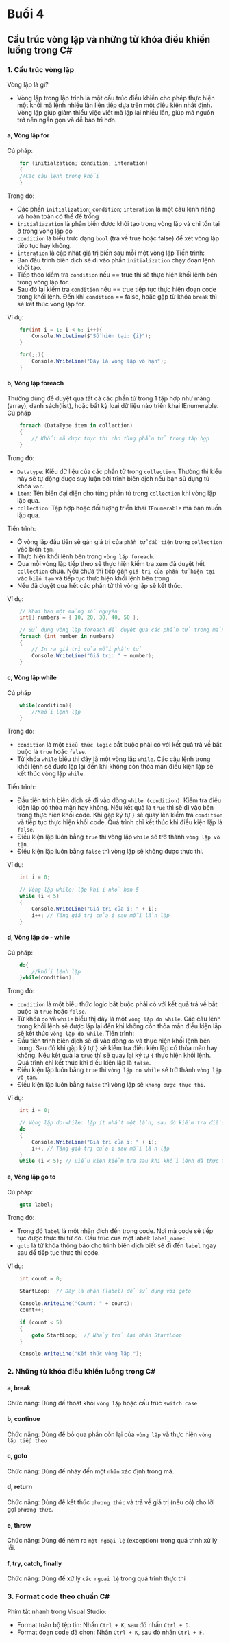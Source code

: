 # Buổi 4
## Cấu trúc vòng lặp và những từ khóa điều khiển luồng trong C#
### 1. Cấu trúc vòng lặp
Vòng lặp là gì?
- Vòng lặp trong lập trình là một cấu trúc điều khiển cho phép thực hiện một khối mã lệnh nhiều lần liên tiếp dựa trên một điều kiện nhất định. Vòng lặp giúp giảm thiểu việc viết mã lặp lại nhiều lần, giúp mã nguồn trở nên ngắn gọn và dễ bảo trì hơn. 
#### a, Vòng lặp for
Cú pháp: 
```C#
    for (initialzation; condition; interation)
    {
    //Các câu lệnh trong khối
    }
```
Trong đó: 
- Các phần `initialization`; `condition`; `interation` là một câu lệnh riêng và hoàn toàn có thể để trống
- `initialiazation` là phần biến được khởi tạo trong vòng lặp và chỉ tồn tại ở trong vòng lặp đó 
- `condition` là biểu trức dạng `bool` (trả về true hoặc false) để xét vòng lặp tiếp tục hay không.
- `ỉnteration` là cập nhật giá trị biến sau mỗi một vòng lặp
Tiến trình:
- Ban đầu trình biên dịch sẽ di vào phần `initialization` chạy đoạn lệnh khởi tạo.
- Tiếp theo kiểm tra `condition` nếu == true thì sẽ thực hiện khối lệnh bên trong vòng lặp for. 
- Sau đó lại kiểm tra `condition` nếu == true tiếp tục thực hiện đoạn code trong khối lệnh. Đến khi `condition` == false, hoặc gặp từ khóa `break` thì sẽ kết thúc vòng lặp for.

Ví dụ: 
```C#
    for(int i = 1; i < 6; i++){
        Console.WriteLine($"Số hiện tại: {i}");
    }
```
```C#
    for(;;){
        Console.WriteLine("Đây là vòng lặp vô hạn");
    }
```
#### b, Vòng lặp foreach
Thường dùng để duyệt qua tất cả các phần tử trong 1 tập hợp như mảng (array), danh sách(list), hoặc bất kỳ loại dữ liệu nào triển khai IEnumerable.
Cú pháp 
```C#
    foreach (DataType item in collection)
    {
        // Khối mã được thực thi cho từng phần tử trong tập hợp
    }
```
Trong đó: 
- `Datatype`: Kiểu dữ liệu của các phần tử trong `collection`. Thường thì kiểu này sẽ tự động được suy luận bởi trình biên dịch nếu bạn sử dụng từ khóa `var`.
- `item`: Tên biến đại diện cho từng phần tử trong `collection` khi vòng lặp lặp qua.
- `collection`: Tập hợp hoặc đối tượng triển khai `IEnumerable` mà bạn muốn lặp qua.

Tiến trình: 
- Ở vòng lặp đầu tiên sẽ gán giá trị của `phần tử đầu tiên` trong `collection` vào biến `tạm`.
- Thực hiện khối lệnh bên trong `vòng lặp foreach`.
- Qua mỗi vòng lặp tiếp theo sẽ thực hiện kiểm tra xem đã duyệt hết `collection` chưa. Nếu chưa thì tiếp gán `giá trị của phần tử hiện tại` vào `biến tạm` và tiếp tục thực hiện khối lệnh bên trong.
- Nếu đã duyệt qua hết các phần tử thì vòng lặp sẽ kết thúc.

Ví dụ: 
```C#
    // Khai báo một mảng số nguyên
    int[] numbers = { 10, 20, 30, 40, 50 };

    // Sử dụng vòng lặp foreach để duyệt qua các phần tử trong mảng
    foreach (int number in numbers)
    {
        // In ra giá trị của mỗi phần tử
        Console.WriteLine("Giá trị: " + number);
    }
```

#### c, Vòng lặp while 
Cú pháp
```C#
    while(condition){
        //Khối lệnh lặp 
    }
```
Trong đó: 
- `condition` là một `biểu thức logic` bắt buộc phải có với kết quả trả về bắt buộc là `true` hoặc `false`.
- Từ khóa `while` biểu thị đây là một vòng lặp `while`. Các câu lệnh trong khối lệnh sẽ được lặp lại đến khi không còn thỏa mãn điều kiện lặp sẽ kết thúc vòng lặp `while`.

Tiến trình:
- Đầu tiên trình biên dịch sẽ đi vào dòng `while (condition)`. Kiểm tra điều kiện lặp có thỏa mãn hay không. Nếu kết quả là `true` thì sẽ đi vào bên trong thực hiện khối code. Khi gặp ký tự  `}` sẽ quay lên kiểm tra `condition` và tiếp tục thực hiện khối code. Quá trình chỉ kết thúc khi điều kiện lặp là `false`.
- Điều kiện lặp luôn bằng `true` thì vòng lặp `while` sẽ trở thành `vòng lặp vô tận`.
- Điều kiện lặp luôn bằng `false` thì vòng lặp sẽ không được thực thi.

Ví dụ:
```C#
    int i = 0;

    // Vòng lặp while: lặp khi i nhỏ hơn 5
    while (i < 5)
    {
        Console.WriteLine("Giá trị của i: " + i);
        i++; // Tăng giá trị của i sau mỗi lần lặp
    }
```
#### d, Vòng lặp do - while
Cú pháp: 
```C#
    do{
        //khối lệnh lặp
    }while(condition);
```
Trong đó: 
- `condition` là một biểu thức logic bắt buộc phải có với kết quả trả về bắt buộc là `true` hoặc `false`.
- Từ khóa `do` và `while` biểu thị đây là một `vòng lặp do while`. Các câu lệnh trong khối lệnh sẽ được lặp lại đến khi không còn thỏa mãn điều kiện lặp sẽ kết thúc `vòng lặp do while`.
Tiến trình:
- Đầu tiên trình biên dịch sẽ đi vào dòng `do` và thực hiện khối lệnh bên trong. Sau đó khi gặp ký tự `}` sẽ kiểm tra điều kiện lặp có thỏa mãn hay không. Nếu kết quả là `true` thì sẽ quay lại ký tự `{` thực hiện khối lệnh. Quá trình chỉ kết thúc khi điều kiện lặp là `false`.
- Điều kiện lặp luôn bằng `true` thì `vòng lặp do while` sẽ trở thành `vòng lặp vô tận`.
- Điều kiện lặp luôn bằng `false` thì vòng lặp sẽ `không được thực thi`.

Ví dụ: 
```C#
    int i = 0;

    // Vòng lặp do-while: lặp ít nhất một lần, sau đó kiểm tra điều kiện
    do
    {
        Console.WriteLine("Giá trị của i: " + i);
        i++; // Tăng giá trị của i sau mỗi lần lặp
    }
    while (i < 5); // Điều kiện kiểm tra sau khi khối lệnh đã thực thi
```
#### e, Vòng lặp go to 
Cú pháp: 
```C#
    goto label;
```
Trong đó: 
- Trong đó `label` là một nhãn đích đến trong code. Nơi mà code sẽ tiếp tục được thực thi từ đó. Cấu trúc của một label: 
`label_name:`
- `goto` là từ khóa thông báo cho trình biên dịch biết sẽ đi đến `label` ngay sau để tiếp tục thực thi code.

Ví dụ: 
```C#
    int count = 0;

    StartLoop:  // Đây là nhãn (label) để sử dụng với goto

    Console.WriteLine("Count: " + count);
    count++;

    if (count < 5)
    {
        goto StartLoop;  // Nhảy trở lại nhãn StartLoop
    }

    Console.WriteLine("Kết thúc vòng lặp.");
```
### 2. Những từ khóa điều khiển luồng trong C#
#### a, break
Chức năng: Dùng để thoát khỏi `vòng lặp` hoặc cấu trúc `switch case`
#### b, continue
Chức năng: Dùng để bỏ qua phần còn lại của `vòng lặp` và thực hiện `vòng lặp tiếp theo`
#### c, goto
Chức năng: Dùng để nhảy đến một `nhãn` xác định trong mã.
#### d, return
Chức năng: Dùng để kết thúc `phương thức` và trả về giá trị (nếu có) cho lời gọi `phương thức`.
#### e, throw
Chức năng: Dùng để ném ra `một ngoại lệ` (exception) trong quá trình xử lý lỗi.
#### f, try, catch, finally
Chức năng: Dùng để xử lý `các ngoại lệ` trong quá trình thực thi

### 3. Format code theo chuẩn C#
Phím tắt nhanh trong Visual Studio:
- Format toàn bộ tệp tin: Nhấn `Ctrl + K`, sau đó nhấn `Ctrl + D`.
- Format đoạn code đã chọn: Nhấn `Ctrl + K`, sau đó nhấn `Ctrl + F`.